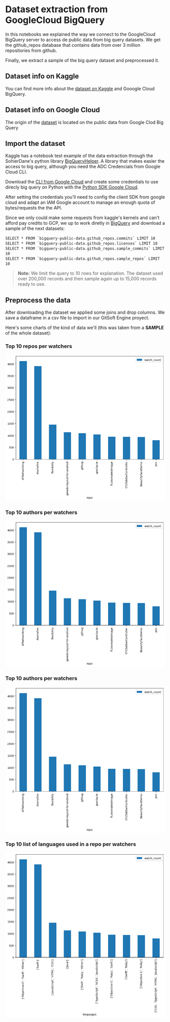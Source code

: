 # Dataset extraction from GoogleCloud BigQuery

In this notebooks we explained the way we connect to the GoogleCloud BigQuery server to access de public data from big query datasets.
We get the github_repos database that contains data from over 3 million repositories from github.

Finally, we extract a sample of the big query dataset and preprocessed it.

## Dataset info on Kaggle
You can find more info about the [dataset on Kaggle](https://www.kaggle.com/code/poonaml/analyzing-3-million-github-repos-using-bigquery) and Gooogle Cloud BigQuery.

## Dataset info on Google Cloud
The origin of the [dataset](https://console.cloud.google.com/bigquery?p=bigquery-public-data&d=github_repos&page=dataset&project=fourth-carport-349318&ws=!1m4!1m3!3m2!1sbigquery-public-data!2sgithub_repos) is located on the public data from Google Clod Big Query

## Import the dataset
Kaggle has a notebook test example of the data extraction through the SohierDane's python library [BigQueryHelper](https://www.kaggle.com/code/ricardojaram/safely-analyzing-github-projects-popular-l-0350da/edit). A library that makes easier the access to big query, although you need the ADC Credencials from Google Cloud CLI.

Download the [CLI from Google Cloud](https://cloud.google.com/sdk/docs/install?hl=es-419) and create some credentials to use direcly big query on Python with the [Python SDK Google Cloud](https://cloud.google.com/python/docs/reference/storage/latest).

After setting the credentials you'll need to config the client SDK from google cloud and adapt an IAM Google account to manage an enough quota of bytes/requests the the API.

Since we only could make some requests from kaggle's kernels and can't afford pay credits to GCP, we up to work diretly in [BigQuery](https://console.cloud.google.com/bigquery?p=bigquery-public-data&d=github_repos&page=dataset&project=fourth-carport-349318&ws=!1m4!1m3!3m2!1sbigquery-public-data!2sgithub_repos) and download a sample of the next datasets:

```
SELECT * FROM `bigquery-public-data.github_repos.commits` LIMIT 10
SELECT * FROM `bigquery-public-data.github_repos.licenses` LIMIT 10
SELECT * FROM `bigquery-public-data.github_repos.sample_commits` LIMIT 10
SELECT * FROM `bigquery-public-data.github_repos.sample_repos` LIMIT 10
```
> **Note:** We limit the query to 10 rows for explanation. The dataset used over 200,000 records and then sample again up to 15,000 records ready to use.

## Preprocess the data
After downloading the dataset we applied some joins and drop columns. We save a dataframe in a csv file to import in our GitSoft Engine proyect.

Here's some charts of the kind of data we'll (this was taken from a **SAMPLE** of the whole dataset):

### Top 10 repos per watchers
![Alt text](image.png)

### Top 10 authors per watchers
![Alt text](image-1.png)

### Top 10 authors per watchers
![Alt text](image-1.png)

### Top 10 list of languages used in a repo per watchers
![Alt text](image-2.png)